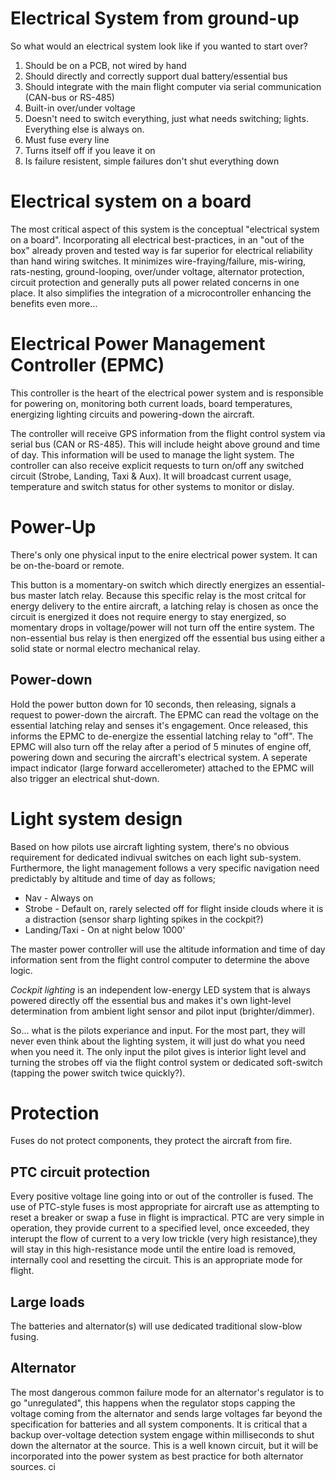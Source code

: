 # Electrical System from ground-up

So what would an electrical system look like if you wanted to start over?  

1. Should be on a PCB, not wired by hand
1. Should directly and correctly support dual battery/essential bus
1. Should integrate with the main flight computer via serial communication (CAN-bus or RS-485) 
1. Built-in over/under voltage
1. Doesn't need to switch everything, just what needs switching; lights.  Everything else is always on.
1. Must fuse every line
1. Turns itself off if you leave it on
1. Is failure resistent, simple failures don't shut everything down

# Electrical system on a board

The most critical aspect of this system is the conceptual "electrical system on a board". Incorporating all electrical best-practices, in an "out of the box" already proven and tested way is far superior for electrical reliability than hand wiring switches.  It minimizes wire-fraying/failure, mis-wiring, rats-nesting, ground-looping, over/under voltage, alternator protection, circuit protection and generally puts all power related concerns in one place.  It also simplifies the integration of a microcontroller enhancing the benefits even more... 

# Electrical Power Management Controller (EPMC)

This controller is the heart of the electrical power system and is responsible for powering on, monitoring both current loads, board temperatures, energizing lighting circuits and powering-down the aircraft.

The controller will receive GPS information from the flight control system via serial bus (CAN or RS-485).  This will include height above ground and time of day.  This information will be used to manage the light system.  The controller can also receive explicit requests to turn on/off any switched  circuit (Strobe, Landing, Taxi & Aux).  It will broadcast current usage, temperature and switch status for other systems to monitor or dislay.

# Power-Up

There's only one physical input to the enire electrical power system.  It can be on-the-board or remote.

This button is a momentary-on switch which directly energizes an essential-bus master latch relay.  Because this specific relay is the most critcal for energy delivery to the entire aircraft, a latching relay is chosen as once the circuit is energized it does not require energy to stay energized, so momentary drops in voltage/power will not turn off the entire system.  The non-essential bus relay is then energized off the essential bus using either a solid state or normal electro mechanical relay.

## Power-down

Hold the power button down for 10 seconds, then releasing, signals a request to power-down the aircraft.  The EPMC can read the voltage on the essential latching relay and senses it's engagement.  Once released, this informs the EPMC to de-energize the essential latching relay to "off".  The EPMC will also turn off the relay after a period of 5 minutes of engine off, powering down and securing the aircraft's electrical system.  A seperate impact indicator (large forward accellerometer) attached to the EPMC will also trigger an electrical shut-down.

# Light system design

Based on how pilots use aircraft lighting system, there's no obvious requirement for dedicated indivual switches on each light sub-system.  Furthermore, the light management follows a very specific navigation need predictably by altitude and time of day as follows;

- Nav - Always on
- Strobe - Default on, rarely selected off for flight inside clouds where it is a distraction (sensor sharp lighting spikes in the cockpit?)
- Landing/Taxi - On at night below 1000'

The master power controller will use the altitude information and time of day information sent from the flight control computer to determine the above logic.

_Cockpit lighting_ is an independent low-energy LED system that is always powered directly off the essential bus and makes it's own light-level determination from ambient light sensor and pilot input (brighter/dimmer).

So... what is the pilots experiance and input.  For the most part, they will never even think about the lighting system, it will just do what you need when you need it.  The only input the pilot gives is interior light level and turning the strobes off via the flight control system or dedicated soft-switch (tapping the power switch twice quickly?).

# Protection

Fuses do not protect components, they protect the aircraft from fire.  

## PTC circuit protection
Every positive voltage line going into or out of the controller is fused.  The use of PTC-style fuses is most appropriate for aircraft use as attempting to reset a breaker or swap a fuse in flight is impractical.  PTC are very simple in operation, they provide current to a specified level, once exceeded, they interupt the flow of current to a very low trickle (very high resistance),they will stay in this high-resistance mode until the entire load is removed, internally cool and resetting the circuit.  This is an appropriate mode for flight.

## Large loads

The batteries and alternator(s) will use dedicated traditional slow-blow fusing.

## Alternator

The most dangerous common failure mode for an alternator's regulator is to go "unregulated", this happens when the regulator stops capping the voltage coming from the alternator and sends large voltages far beyond the specification for batteries and all system components.  It is critical that a backup over-voltage detection system engage within milliseconds to shut down the alternator at the source.  This is a well known circuit, but it will be incorporated into the power system as best practice for both alternator sources. 
ci
